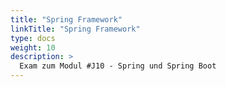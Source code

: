 ```yaml
---
title: "Spring Framework"
linkTitle: "Spring Framework"
type: docs
weight: 10
description: >
  Exam zum Modul #J10 - Spring und Spring Boot
---
```

